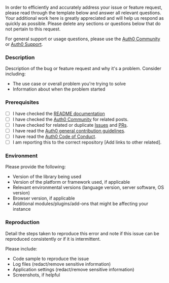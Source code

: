 In order to efficiently and accurately address your issue or feature request, please read through the template below and answer all relevant questions. Your additional work here is greatly appreciated and will help us respond as quickly as possible. Please delete any sections or questions below that do not pertain to this request.

For general support or usage questions, please use the [Auth0 Community](https://community.auth0.com/) or [Auth0 Support](https://support.auth0.com.).

### Description

Description of the bug or feature request and why it's a problem. Consider including:

- The use case or overall problem you're trying to solve
- Information about when the problem started

### Prerequisites

- [ ] I have checked the [README documentation](https://github.com/auth0/idtoken-verifier/blob/master/README.md)
- [ ] I have checked the [Auth0 Community](https://community.auth0.com/) for related posts.
- [ ] I have checked for related or duplicate [Issues](https://github.com/auth0/idtoken-verifier/issues) and [PRs](https://github.com/auth0/idtoken-verifier/pulls).
- [ ] I have read the [Auth0 general contribution guidelines](https://github.com/auth0/open-source-template/blob/master/GENERAL-CONTRIBUTING.md).
- [ ] I have read the [Auth0 Code of Conduct](https://github.com/auth0/open-source-template/blob/master/CODE-OF-CONDUCT.md).
- [ ] I am reporting this to the correct repository [Add links to other related].

### Environment

Please provide the following:

- Version of the library being used
- Version of the platform or framework used, if applicable
- Relevant environmental versions (language version, server software, OS version)
- Browser version, if applicable
- Additional modules/plugins/add-ons that might be affecting your instance

### Reproduction

Detail the steps taken to reproduce this error and note if this issue can be reproduced consistently or if it is intermittent.

Please include:

- Code sample to reproduce the issue
- Log files (redact/remove sensitive information)
- Application settings (redact/remove sensitive information)
- Screenshots, if helpful
